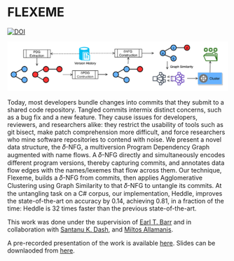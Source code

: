 # FLEXEME
[![DOI](https://zenodo.org/badge/265828516.svg)](https://zenodo.org/badge/latestdoi/265828516)

![Overview of Flexme](overview.png)

Today, most developers bundle changes into commits that they submit to a shared code repository. 
Tangled commits intermix distinct concerns, such as a bug fix and a new feature. 
They cause issues for developers, reviewers, and researchers alike: they restrict the usability of tools such as git bisect, make patch comprehension more difficult, and force researchers who mine software repositories to contend with noise. 
We present a novel data structure, the 𝛿-NFG, a multiversion Program Dependency Graph augmented with name flows. 
A 𝛿-NFG directly and simultaneously encodes different program versions, thereby capturing commits, and annotates data flow edges with the names/lexemes that flow across them. 
Our technique, Flexeme, builds a 𝛿-NFG from commits, then applies Agglomerative Clustering using Graph Similarity to that 𝛿-NFG to untangle its commits. 
At the untangling task on a C# corpus, our implementation, Heddle, improves the state-of-the-art on accuracy by 0.14, achieving 0.81, in a fraction of the time: Heddle is 32 times faster than the previous state-of-the-art.

This work was done under the supervision of [Earl T. Barr](http://earlbarr.com/) and 
in collaboration with [Santanu K. Dash](http://santanu.uk/), and [Miltos Allamanis](https://miltos.allamanis.com/).

A pre-recorded presentation of the work is available [here](https://liveuclac-my.sharepoint.com/:v:/g/personal/ucabpp1_ucl_ac_uk/EbZ-iehHCHBDjAvftTBWBYkBCiqIRg3nmvwxg6S12TViSQ?e=t9vPM6).
Slides can be downlaoded from [here](https://github.com/PPPI/Flexeme/raw/master/docs/Flexeme_FSE_profirpp.pdf).

